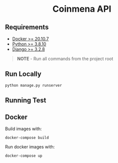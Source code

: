 <h1 align="center">Coinmena API</h1>

## Requirements

- [Docker >= 20.10.7](https://docs.docker.com/get-docker/)
- [Python >= 3.8.10](https://www.python.org/downloads/release/python-3811/)
- [Django >= 3.2.8](https://docs.djangoproject.com/en/3.2/topics/install/)

> **NOTE** - Run all commands from the project root

## Run Locally
```shell
python manage.py runserver
```

## Running Test


## Docker
Build images with:
```shell
docker-compose build
```
Run docker images with:
```shell
docker-compose up
```


